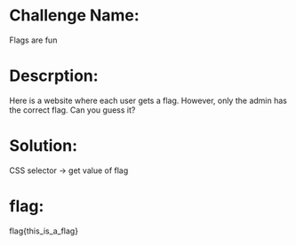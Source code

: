 <h1>Challenge Name:</h1>
<p>Flags are fun</p>
<h1>Descrption:</h1>
<p>Here is a website where each user gets a flag. However, only the admin has the correct flag. Can you guess it?</p>
<h1>Solution:</h1>
<p>CSS selector -> get value of flag</p>
<h1>flag:</h1> 
<p>flag{this_is_a_flag}</p>
